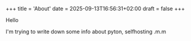 +++
title = 'About'
date = 2025-09-13T16:56:31+02:00
draft = false
+++

Hello

I'm trying to write down some info about pyton, selfhosting .m.m
